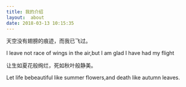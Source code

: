```yaml
---
title: 我的介绍
layout:  about
date: 2018-03-13 10:15:35
---
```

天空没有翅膀的痕迹，而我已飞过。

I leave not race of wings in the air,but I am glad I have had my flight

让生如夏花般绚烂，死如秋叶般静美。

Let life bebeautiful like summer flowers,and death like autumn leaves.
 